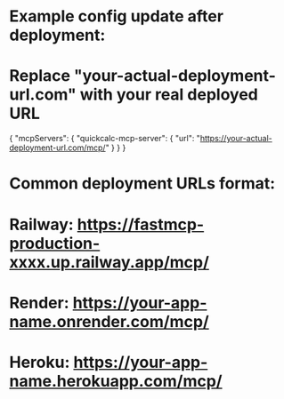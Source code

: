 # Example config update after deployment:
# Replace "your-actual-deployment-url.com" with your real deployed URL

{
  "mcpServers": {
    "quickcalc-mcp-server": {
      "url": "https://your-actual-deployment-url.com/mcp/"
    }
  }
}

# Common deployment URLs format:
# Railway: https://fastmcp-production-xxxx.up.railway.app/mcp/
# Render: https://your-app-name.onrender.com/mcp/
# Heroku: https://your-app-name.herokuapp.com/mcp/

